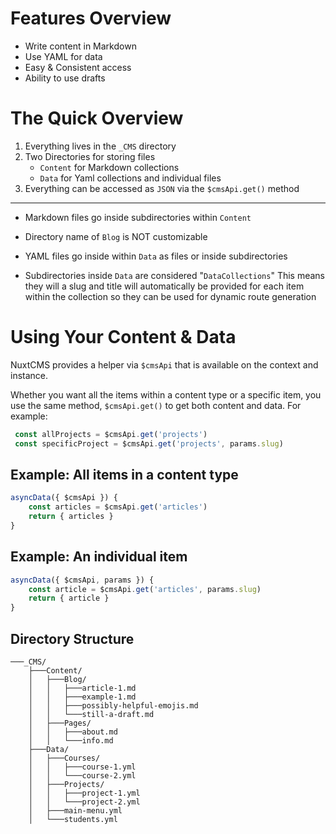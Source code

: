 # Features Overview

- Write content in Markdown
- Use YAML for data
- Easy & Consistent access
- Ability to use drafts

# The Quick Overview
1. Everything lives in the `_CMS` directory
2. Two Directories for storing files
    - `Content` for Markdown collections
    - `Data` for Yaml collections and individual files
3. Everything can be accessed as `JSON` via the `$cmsApi.get()` method

---

- Markdown files go inside subdirectories within `Content`
- Directory name of `Blog` is NOT customizable

- YAML files go inside within `Data` as files or inside subdirectories

- Subdirectories inside `Data` are considered "`DataCollections`"
  This means they will a slug and title will automatically be provided for each
  item within the collection so they can be used for dynamic route generation


# Using Your Content & Data

NuxtCMS provides a helper via `$cmsApi` that is available on the context and instance.

Whether you want all the items within a content type or a specific item, you use the same method, `$cmsApi.get()` to get both content and data. For example:

```js
 const allProjects = $cmsApi.get('projects')
 const specificProject = $cmsApi.get('projects', params.slug)
```


## Example: All items in a content type
```js
asyncData({ $cmsApi }) {
    const articles = $cmsApi.get('articles')
    return { articles }
}
```

## Example: An individual item
```js
asyncData({ $cmsApi, params }) {
    const article = $cmsApi.get('articles', params.slug)
    return { article }
}
```

## Directory Structure
```
───_CMS/
    ├───Content/
    │   ├───Blog/
    │   │   ├───article-1.md
    │   │   ├───example-1.md
    │   │   ├───possibly-helpful-emojis.md
    │   │   └───still-a-draft.md
    │   ├───Pages/
    │   │   ├───about.md
    │   │   └───info.md
    ├───Data/
    │   ├───Courses/
    │   │   ├───course-1.yml
    │   │   └───course-2.yml
    │   ├───Projects/
    │   │   ├───project-1.yml
    │   │   └───project-2.yml
    │   ├───main-menu.yml
    │   └───students.yml
```